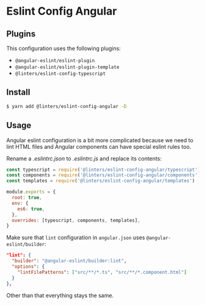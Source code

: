# Eslint Config Angular

## Plugins

This configuration uses the following plugins:

- `@angular-eslint/eslint-plugin`
- `@angular-eslint/eslint-plugin-template`
- `@linters/eslint-config-typescript`

## Install

```bash
$ yarn add @linters/eslint-config-angular -D
```

## Usage

Angular eslint configuration is a bit more complicated because we need to lint HTML files and Angular components can have
special eslint rules too.

Rename a _.eslintrc.json_ to _.eslintrc.js_ and replace its contents:

```js
const typescript = require('@linters/eslint-config-angular/typescript')
const components = require('@linters/eslint-config-angular/components')
const templates = require('@linters/eslint-config-angular/templates')

module.exports = {
  root: true,
  env: {
    es6: true,
  },
  overrides: [typescript, components, templates],
}
```

Make sure that `lint` configuration in `angular.json` uses `@angular-eslint/builder`:

```json
"lint": {
  "builder": "@angular-eslint/builder:lint",
  "options": {
    "lintFilePatterns": ["src/**/*.ts", "src/**/*.component.html"]
  }
},
```

Other than that everything stays the same.
